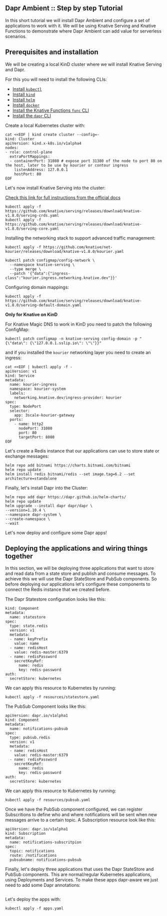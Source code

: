 ## Dapr Ambient :: Step by step Tutorial

In this short tutorial we will install Dapr Ambient and configure a set of applications to work with it. 
We will be using Knative Serving and Knative Functions to demonstrate where Dapr Ambient can add value for serverless scenarios. 

## Prerequisites and installation 

We will be creating a local KinD cluster where we will install Knative Serving and Dapr.

For this you will need to install the following CLIs:

- [Install `kubectl`](https://kubernetes.io/docs/tasks/tools/)
- [Install `kind`](https://kind.sigs.k8s.io/docs/user/quick-start/#installation)
- [Install `helm`](https://helm.sh/docs/intro/install/) 
- [Install `docker`](https://docs.docker.com/engine/install/)
- [Install the Knative Functions `func` CLI](https://knative.dev/docs/functions/install-func/)
- [Install the `dapr` CLI](https://docs.dapr.io/getting-started/install-dapr-cli/)

Create a local Kubernetes cluster with: 

```
cat <<EOF | kind create cluster --config=-
kind: Cluster
apiVersion: kind.x-k8s.io/v1alpha4
nodes:
- role: control-plane
  extraPortMappings:
  - containerPort: 31080 # expose port 31380 of the node to port 80 on the host, later to be use by kourier or contour ingress
    listenAddress: 127.0.0.1
    hostPort: 80
EOF
```

Let's now install Knative Serving into the cluster: 

[Check this link for full instructions from the official docs](https://knative.dev/docs/install/yaml-install/serving/install-serving-with-yaml/#prerequisites)

```
kubectl apply -f https://github.com/knative/serving/releases/download/knative-v1.8.0/serving-crds.yaml
kubectl apply -f https://github.com/knative/serving/releases/download/knative-v1.8.0/serving-core.yaml

```

Installing the networking stack to support advanced traffic management: 

```
kubectl apply -f https://github.com/knative/net-kourier/releases/download/knative-v1.8.0/kourier.yaml

```

```
kubectl patch configmap/config-network \
  --namespace knative-serving \
  --type merge \
  --patch '{"data":{"ingress-class":"kourier.ingress.networking.knative.dev"}}'

```

Configuring domain mappings: 

```
kubectl apply -f https://github.com/knative/serving/releases/download/knative-v1.8.0/serving-default-domain.yaml

```

**Only for Knative on KinD** 

For Knative Magic DNS to work in KinD you need to patch the following ConfigMap:

```
kubectl patch configmap -n knative-serving config-domain -p "{\"data\": {\"127.0.0.1.sslip.io\": \"\"}}"
```

and if you installed the `kourier` networking layer you need to create an ingress:

```
cat <<EOF | kubectl apply -f -
apiVersion: v1
kind: Service
metadata:
  name: kourier-ingress
  namespace: kourier-system
  labels:
    networking.knative.dev/ingress-provider: kourier
spec:
  type: NodePort
  selector:
    app: 3scale-kourier-gateway
  ports:
    - name: http2
      nodePort: 31080
      port: 80
      targetPort: 8080
EOF
```


Let's create a Redis instance that our applications can use to store state or exchange messages: 

```
helm repo add bitnami https://charts.bitnami.com/bitnami
helm repo update                            
helm install redis bitnami/redis --set image.tag=6.2 --set architecture=standalone
```

Finally, let's install Dapr into the Cluster: 

```
helm repo add dapr https://dapr.github.io/helm-charts/
helm repo update
helm upgrade --install dapr dapr/dapr \
--version=1.10.4 \
--namespace dapr-system \
--create-namespace \
--wait
```

Let's now deploy and configure some Dapr apps! 


## Deploying the applications and wiring things together

In this section, we will be deploying three applications that want to store and read data from a state store and publish and consume messages. 
To achieve this we will use the Dapr StateStore and PubSub components. So before deploying our applications let's configure these components to connect the Redis instance that we created before. 

The Dapr Statestore configuration looks like this: 
```
kind: Component
metadata:
  name: statestore
spec:
  type: state.redis
  version: v1
  metadata:
  - name: keyPrefix
    value: name
  - name: redisHost
    value: redis-master:6379
  - name: redisPassword
    secretKeyRef:
      name: redis
      key: redis-password
auth:
  secretStore: kubernetes
```

We can apply this resource to Kubernetes by running: 
```
kubectl apply -f resources/statestore.yaml
```

The PubSub Component looks like this: 
```
apiVersion: dapr.io/v1alpha1
kind: Component
metadata:
  name: notifications-pubsub
spec:
  type: pubsub.redis
  version: v1
  metadata:
  - name: redisHost
    value: redis-master:6379
  - name: redisPassword
    secretKeyRef:
      name: redis
      key: redis-password
auth:
  secretStore: kubernetes
```

We can apply this resource to Kubernetes by running: 
```
kubectl apply -f resources/pubsub.yaml
```

Once we have the PubSub component configured, we can register Subscritions to define who and where notifications will be sent when new messages arrive to a certain topic. A Subscription resource look like this: 

```
apiVersion: dapr.io/v1alpha1
kind: Subscription
metadata:
  name: notifications-subscritpion
spec:
  topic: notifications 
  route: /notifications
  pubsubname: notifications-pubsub
```

Finally, let's deploy three applications that uses the Dapr StateStore and PubSub components. This are normal/regular Kubernetes applications, using Deployments and Services. To make these apps dapr-aware we just need to add some Dapr annotations:


```

```

Let's deploy the apps with: 
```
kubectl apply -f apps.yaml
```
